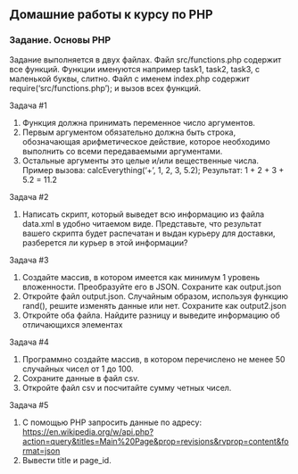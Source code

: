 ## Домашние работы к курсу по PHP
### Задание. Основы PHP
Задание выполняется в двух файлах. Файл src/functions.php содержит все функций. Функции именуются например task1, task2, task3, с маленькой буквы, слитно. Файл с именем index.php содержит require(‘src/functions.php’); и вызов всех функций. 

Задача #1 
1. Функция должна принимать переменное число аргументов. 
2. Первым аргументом обязательно должна быть строка, обозначающая арифметическое действие, которое необходимо выполнить со всеми передаваемыми аргументами. 
3. Остальные аргументы это целые и/или вещественные числа. 
Пример вызова: calcEverything(‘+’, 1, 2, 3, 5.2); 
Результат: 1 + 2 + 3 + 5.2 = 11.2  

Задача #2 
1. Написать скрипт, который выведет всю информацию из файла data.xml в удобно читаемом виде. Представьте, что результат вашего скрипта будет распечатан и выдан курьеру для доставки, разберется ли курьер в этой информации? 
 
Задача #3 
1. Создайте  массив,  в  котором  имеется  как  минимум  1  уровень  вложенности. Преобразуйте его в JSON.  Сохраните как output.json 
2. Откройте  файл  output.json.  Случайным  образом,  используя  функцию  rand(), решите изменять данные или нет. Сохраните как output2.json 
3. Откройте  оба  файла.  Найдите  разницу  и  выведите  информацию  об отличающихся элементах 
 
Задача #4 
1. Программно создайте массив, в котором перечислено не менее 50 случайных чисел от 1 до 100.
2. Сохраните данные в файл csv.
3. Откройте файл csv и посчитайте сумму четных чисел.
 
Задача #5 
1. С  помощью  PHP  запросить  данные  по  адресу: https://en.wikipedia.org/w/api.php?action=query&titles=Main%20Page&prop=revisions&rvprop=content&format=json 
2. Вывести title и page_id.
